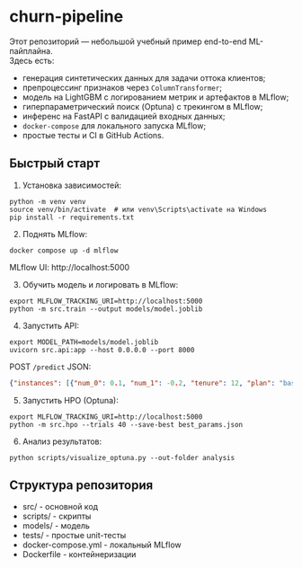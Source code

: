 # churn-pipeline

Этот репозиторий — небольшой учебный пример end-to-end ML-пайплайна.  
Здесь есть:

- генерация синтетических данных для задачи оттока клиентов;
- препроцессинг признаков через `ColumnTransformer`;
- модель на LightGBM с логированием метрик и артефактов в MLflow;
- гиперпараметрический поиск (Optuna) с трекингом в MLflow;
- инференс на FastAPI с валидацией входных данных;
- `docker-compose` для локального запуска MLflow;
- простые тесты и CI в GitHub Actions.

## Быстрый старт

1. Установка зависимостей:
```
python -m venv venv
source venv/bin/activate  # или venv\Scripts\activate на Windows
pip install -r requirements.txt
```

2. Поднять MLflow:
```
docker compose up -d mlflow
```
MLflow UI: http://localhost:5000

3. Обучить модель и логировать в MLflow:
```
export MLFLOW_TRACKING_URI=http://localhost:5000
python -m src.train --output models/model.joblib
```

4. Запустить API:
```
export MODEL_PATH=models/model.joblib
uvicorn src.api:app --host 0.0.0.0 --port 8000
```
POST `/predict` JSON:
```json
{"instances": [{"num_0": 0.1, "num_1": -0.2, "tenure": 12, "plan": "basic", "contract": "month-to-month"}]}
```

5. Запустить HPO (Optuna):
```
export MLFLOW_TRACKING_URI=http://localhost:5000
python -m src.hpo --trials 40 --save-best best_params.json
```

6. Анализ результатов:
```
python scripts/visualize_optuna.py --out-folder analysis
```

## Структура репозитория
- src/ - основной код
- scripts/ - скрипты
- models/ - модель
- tests/ - простые unit-тесты
- docker-compose.yml - локальный MLflow
- Dockerfile - контейнеризации
